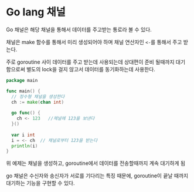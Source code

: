 # Go lang 채널
Go 채널은 해당 채널을 통해서 데이터를 주고받는 통로라 볼 수 있다.

채널은 make 함수를 통해서 미리 생성되어야 하며 채널 연산자인 `<-`를 통해서 주고 받는다.

주로 goroutine 사이 데이터를 주고 받는데 사용되는데 상대편이 준비 될때까지 대기 함으로써 별도의 lock을 걸지 않고서 데이터를 동기화하는데 사용한다.

```go
package main

func main() {
  // 정수형 채널을 생성한다 
  ch := make(chan int)
 
  go func() {
    ch <- 123   //채널에 123을 보낸다
  }()
 
  var i int
  i = <- ch  // 채널로부터 123을 받는다
  println(i)
}
``` 
위 예제는 채널을 생성하고, goroutine에서 데이터를 전송할때까지 계속 대기하게 됨

go 채널은 수신자와 송신자가 서로를 기다리는 특징 때문에, goroutine이 끝날 때까지 대기하는 기능을 구현할 수 있다.
